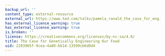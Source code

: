 ```yaml
---
backup_url: ''
content_type: external-resource
external_url: https://www.ted.com/talks/pamela_ronald_the_case_for_engineering_our_food?language=en
has_external_licence_warning: true
has_external_license_warning: true
is_broken: ''
license: https://creativecommons.org/licenses/by-nc-sa/4.0/
title: The Case for Genetically Engineering Our Food
uid: 2203965f-9cea-4a80-bb1d-13599cb6d0d4
---
```

